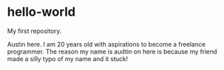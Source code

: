 # hello-world
My first repository.

Austin here. I am 20 years old with aspirations to become a freelance programmer.
The reason my name is audtin on here is because my friend made a silly typo of my name
and it stuck!
